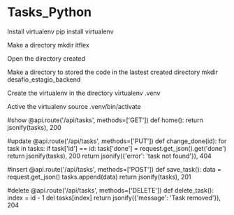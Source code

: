 # Tasks_Python
Install virtualenv
pip install virtualenv

Make a directory
mkdir itflex

Open the directory created

Make a directory to stored the code in the lastest created directory
mkdir desafio_estagio_backend

Create the virtualenv in the directory
virtualenv .venv

Active the virtualenv
source .venv/bin/activate

#show
@api.route('/api/tasks', methods=['GET'])
def home():
    return jsonify(tasks), 200

#update
@api.route('/api/tasks', methods=['PUT'])
def change_done(id):
    for task in tasks:
        if task['id'] == id:
                task['done'] = request.get_json().get('done')
                return jsonify(tasks), 200
    return jsonify({'error': 'task not found'}), 404

#insert
@api.route('/api/tasks', methods=['POST'])
def save_task():
    data = request.get_json()
    tasks.append(data)
    return jsonify(tasks), 201

#delete
@api.route('/api/tasks', methods=['DELETE'])
def delete_task():
    index = id - 1
    del tasks[index]
    return jsonify({'message': 'Task removed'}), 204

